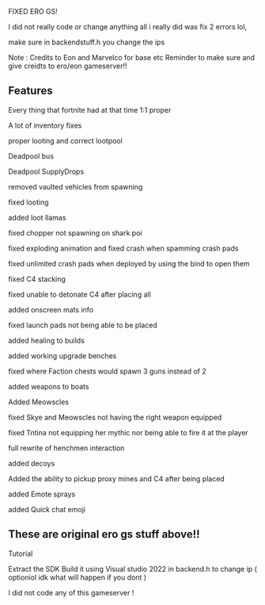 FIXED ERO GS!

I did not really code or change anything all i really did was fix 2 errors lol, 

make sure in backendstuff.h you change the ips

Note : Credits to Eon and Marvelco for base etc
Reminder to make sure and give creidts to ero/eon gameserver!!

## Features

Every thing that fortnite had at that time 1:1 proper

A lot of inventory fixes

proper looting and correct lootpool

Deadpool bus

Deadpool SupplyDrops

removed vaulted vehicles from spawning

fixed looting

added loot llamas

fixed chopper not spawning on shark poi

fixed exploding animation and fixed crash when spamming crash pads

fixed unlimited crash pads when deployed by using the bind to open them

fixed C4 stacking

fixed unable to detonate C4 after placing all

added onscreen mats info

fixed launch pads not being able to be placed

added healing to builds

added working upgrade benches

fixed where Faction chests would spawn 3 guns instead of 2

added weapons to boats

Added Meowscles

fixed Skye and Meowscles not having the right weapon equipped

fixed Tntina not equipping her mythic nor being able to fire it at the player

full rewrite of henchmen interaction

added decoys

Added the ability to pickup proxy mines and C4 after being placed

added Emote sprays

added Quick chat emoji


## These are original ero gs stuff above!!

Tutorial

Extract the SDK
Build it using Visual studio 2022
in backend.h to change ip ( optioniol idk what will happen if you dont )

I did not code any of this gameserver !
